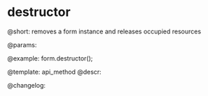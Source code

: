 destructor
=============

@short: removes a form instance and releases occupied resources


@params:




@example:
form.destructor();


@template: api_method
@descr:





@changelog:


